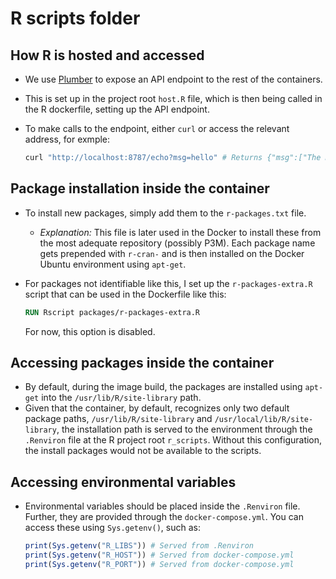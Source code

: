 # R scripts folder

## How R is hosted and accessed

- We use [Plumber](https://www.rplumber.io) to expose an API endpoint to the rest of the containers.
- This is set up in the project root `host.R` file, which is then being called in the R dockerfile, setting up the API endpoint.
- To make calls to the endpoint, either `curl` or access the relevant address, for exmple:

  ```bash
  curl "http://localhost:8787/echo?msg=hello" # Returns {"msg":["The message is: 'hello'"]}
  ```

## Package installation inside the container

- To install new packages, simply add them to the `r-packages.txt` file.
  - _Explanation:_ This file is later used in the Docker to install these from the most adequate repository (possibly P3M). Each package name gets prepended with `r-cran-` and is then installed on the Docker Ubuntu environment using `apt-get`.
- For packages not identifiable like this, I set up the `r-packages-extra.R` script that can be used in the Dockerfile like this:

  ```Dockerfile
  RUN Rscript packages/r-packages-extra.R
  ```

  For now, this option is disabled.

## Accessing packages inside the container

- By default, during the image build, the packages are installed using `apt-get` into the `/usr/lib/R/site-library` path.
- Given that the container, by default, recognizes only two default package paths, `/usr/lib/R/site-library` and `/usr/local/lib/R/site-library`, the installation path is served to the environment through the `.Renviron` file at the R project root `r_scripts`. Without this configuration, the install packages would not be available to the scripts.

## Accessing environmental variables

- Environmental variables should be placed inside the `.Renviron` file. Further, they are provided through the `docker-compose.yml`. You can access these using `Sys.getenv()`, such as:

  ```R
  print(Sys.getenv("R_LIBS")) # Served from .Renviron
  print(Sys.getenv("R_HOST")) # Served from docker-compose.yml
  print(Sys.getenv("R_PORT")) # Served from docker-compose.yml
  ```
